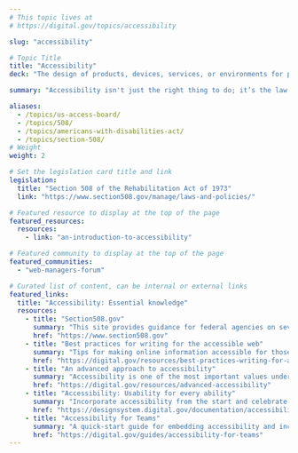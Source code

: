 ```yaml
---
# This topic lives at
# https://digital.gov/topics/accessibility

slug: "accessibility"

# Topic Title
title: "Accessibility"
deck: "The design of products, devices, services, or environments for people with disabilities"

summary: "Accessibility isn't just the right thing to do; it’s the law. The guidance, resources, and community you find here will help you deliver accessible digital products and services in the federal government."

aliases:
  - /topics/us-access-board/
  - /topics/508/
  - /topics/americans-with-disabilities-act/
  - /topics/section-508/
# Weight
weight: 2

# Set the legislation card title and link
legislation:
  title: "Section 508 of the Rehabilitation Act of 1973"
  link: "https://www.section508.gov/manage/laws-and-policies/"

# Featured resource to display at the top of the page
featured_resources:
  resources:
    - link: "an-introduction-to-accessibility"

# Featured community to display at the top of the page
featured_communities:
  - "web-managers-forum"

# Curated list of content, can be internal or external links
featured_links:
  title: "Accessibility: Essential knowledge"
  resources:
    - title: "Section508.gov"
      summary: "This site provides guidance for federal agencies on several topics in IT accessibility, including creating accessible websites and documents, accessibility testing, accessibility training, and accessibility in contracting and procurement."
      href: "https://www.section508.gov"
    - title: "Best practices for writing for the accessible web"
      summary: "Tips for making online information accessible for those with auditory and visual needs."
      href: "https://digital.gov/resources/best-practices-writing-for-accessible-web"
    - title: "An advanced approach to accessibility"
      summary: "Accessibility is one of the most important values underlying all the work that we do. This is a deeper look into accessibility: what to do, how to do it, and why it matters, especially in government."
      href: "https://digital.gov/resources/advanced-accessibility"
    - title: "Accessibility: Usability for every ability"
      summary: "Incorporate accessibility from the start and celebrate accessibility guidelines that help build better products and services for all users."
      href: "https://designsystem.digital.gov/documentation/accessibility/#what-project-teams-should-do"
    - title: "Accessibility for Teams"
      summary: "A quick-start guide for embedding accessibility and inclusive design practices into your team’s workflow."
      href: "https://digital.gov/guides/accessibility-for-teams"
---
```

